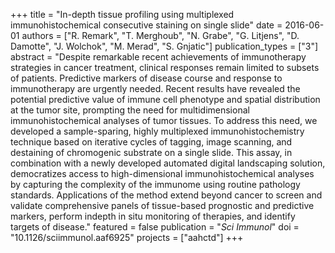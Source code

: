 +++
title = "In-depth tissue profiling using multiplexed immunohistochemical consecutive staining on single slide"
date = 2016-06-01
authors = ["R. Remark", "T. Merghoub", "N. Grabe", "G. Litjens", "D. Damotte", "J. Wolchok", "M. Merad", "S. Gnjatic"]
publication_types = ["3"]
abstract = "Despite remarkable recent achievements of immunotherapy strategies in cancer treatment, clinical responses remain limited to subsets of patients. Predictive markers of disease course and response to immunotherapy are urgently needed. Recent results have revealed the potential predictive value of immune cell phenotype and spatial distribution at the tumor site, prompting the need for multidimensional immunohistochemical analyses of tumor tissues. To address this need, we developed a sample-sparing, highly multiplexed immunohistochemistry technique based on iterative cycles of tagging, image scanning, and destaining of chromogenic substrate on a single slide. This assay, in combination with a newly developed automated digital landscaping solution, democratizes access to high-dimensional immunohistochemical analyses by capturing the complexity of the immunome using routine pathology standards. Applications of the method extend beyond cancer to screen and validate comprehensive panels of tissue-based prognostic and predictive markers, perform indepth in situ monitoring of therapies, and identify targets of disease."
featured = false
publication = "*Sci Immunol*"
doi = "10.1126/sciimmunol.aaf6925"
projects = ["aahctd"]
+++

